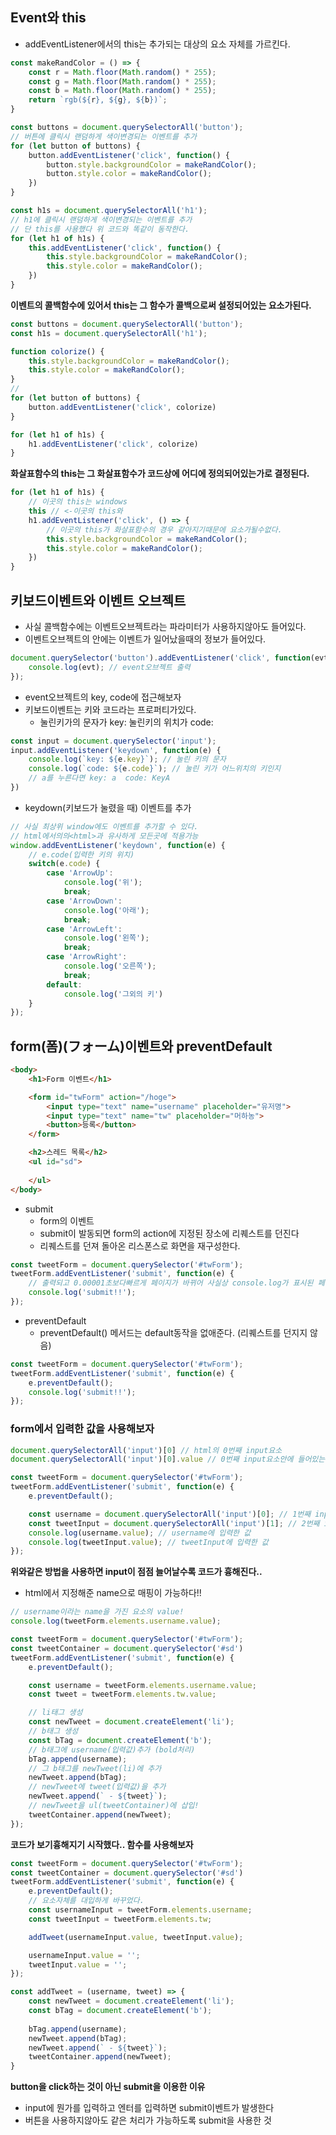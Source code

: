 ## Event와 this
- addEventListener에서의 this는 추가되는 대상의 요소 자체를 가르킨다.
```js
const makeRandColor = () => {
    const r = Math.floor(Math.random() * 255);
    const g = Math.floor(Math.random() * 255);
    const b = Math.floor(Math.random() * 255);
    return `rgb(${r}, ${g}, ${b})`;
}

const buttons = document.querySelectorAll('button');
// 버튼에 클릭시 랜덤하게 색이변경되는 이벤트를 추가
for (let button of buttons) {
    button.addEventListener('click', function() {
        button.style.backgroundColor = makeRandColor();
        button.style.color = makeRandColor();
    })
}

const h1s = document.querySelectorAll('h1');
// h1에 클릭시 랜덤하게 색이변경되는 이벤트를 추가
// 단 this를 사용했다 위 코드와 똑같이 동작한다.
for (let h1 of h1s) {
    this.addEventListener('click', function() {
        this.style.backgroundColor = makeRandColor();
        this.style.color = makeRandColor();
    })
}
```
**이벤트의 콜백함수에 있어서 this는 그 함수가 콜백으로써 설정되어있는 요소가된다.**
```js
const buttons = document.querySelectorAll('button');
const h1s = document.querySelectorAll('h1');

function colorize() {
    this.style.backgroundColor = makeRandColor();
    this.style.color = makeRandColor();
}
// 
for (let button of buttons) {
    button.addEventListener('click', colorize)
}

for (let h1 of h1s) {
    h1.addEventListener('click', colorize)
}

```

**화살표함수의 this는 그 화살표함수가 코드상에 어디에 정의되어있는가로 결정된다.**
```js
for (let h1 of h1s) {
    // 이곳의 this는 windows
    this // <-이곳의 this와
    h1.addEventListener('click', () => {
        // 이곳의 this가 화살표함수의 경우 같아지기때문에 요소가될수없다.
        this.style.backgroundColor = makeRandColor();
        this.style.color = makeRandColor();
    }) 
}
```
## 키보드이벤트와 이벤트 오브젝트
- 사실 콜백함수에는 이벤트오브젝트라는 파라미터가 사용하지않아도 들어있다.
- 이벤트오브젝트의 안에는 이벤트가 일어났을때의 정보가 들어있다.
```js
document.querySelector('button').addEventListener('click', function(evt) {
    console.log(evt); // event오브젝트 출력
});
```

- event오브젝트의 key, code에 접근해보자
- 키보드이벤트는 키와 코드라는 프로퍼티가있다.
  - 눌린키가의 문자가 key: 눌린키의 위치가 code:
```js
const input = document.querySelector('input');
input.addEventListener('keydown', function(e) {
    console.log(`key: ${e.key}`); // 눌린 키의 문자
    console.log(`code: ${e.code}`); // 눌린 키가 어느위치의 키인지
    // a를 누른다면 key: a  code: KeyA
})
```
- keydown(키보드가 눌렸을 때) 이벤트를 추가
```js
// 사실 최상위 window에도 이벤트를 추가할 수 있다.
// html에서의의<html>과 유사하게 모든곳에 적용가능
window.addEventListener('keydown', function(e) {
    // e.code(입력한 키의 위치)
    switch(e.code) {
        case 'ArrowUp':
            console.log('위');
            break;
        case 'ArrowDown':
            console.log('아래');
            break;
        case 'ArrowLeft':
            console.log('왼쪽');
            break;
        case 'ArrowRight':
            console.log('오른쪽');
            break;
        default:
            console.log('그외의 키')
    }
});
```

## form(폼)(フォーム)이벤트와 preventDefault
```html
<body>
    <h1>Form 이벤트</h1>

    <form id="twForm" action="/hoge">
        <input type="text" name="username" placeholder="유저명">
        <input type="text" name="tw" placeholder="머하농">
        <button>등록</button>
    </form>

    <h2>스레드 목록</h2>
    <ul id="sd">
        
    </ul>
</body>
```

- submit
  - form의 이벤트
  - submit이 발동되면 form의 action에 지정된 장소에 리퀘스트를 던진다
  - 리퀘스트를 던져 돌아온 리스폰스로 화면을 재구성한다.
```js
const tweetForm = document.querySelector('#twForm');
tweetForm.addEventListener('submit', function(e) {
    // 출력되고 0.00001초보다빠르게 페이지가 바뀌어 사실상 console.log가 표시된 페이지는 없다.
    console.log('submit!!'); 
});
```
- preventDefault
  - preventDefault() 메서드는 default동작을 없애준다. (리퀘스트를 던지지 않음)
```js
const tweetForm = document.querySelector('#twForm');
tweetForm.addEventListener('submit', function(e) {
    e.preventDefault();
    console.log('submit!!');
});
```
### form에서 입력한 값을 사용해보자

```js
document.querySelectorAll('input')[0] // html의 0번째 input요소
document.querySelectorAll('input')[0].value // 0번째 input요소안에 들어있는 값
```

```js
const tweetForm = document.querySelector('#twForm');
tweetForm.addEventListener('submit', function(e) {
    e.preventDefault();

    const username = document.querySelectorAll('input')[0]; // 1번째 input
    const tweetInput = document.querySelectorAll('input')[1]; // 2번째 input
    console.log(username.value); // username에 입력한 값
    console.log(tweetInput.value); // tweetInput에 입력한 값
});
```
**위와같은 방법을 사용하면 input이 점점 늘어날수록 코드가 흉해진다..**

- html에서 지정해준 name으로 매핑이 가능하다!!
```js
// username이라는 name을 가진 요소의 value!
console.log(tweetForm.elements.username.value); 
```

```js
const tweetForm = document.querySelector('#twForm');
const tweetContainer = document.querySelector('#sd')
tweetForm.addEventListener('submit', function(e) {
    e.preventDefault();

    const username = tweetForm.elements.username.value;
    const tweet = tweetForm.elements.tw.value;

    // li태그 생성
    const newTweet = document.createElement('li');
    // b태그 생성
    const bTag = document.createElement('b');
    // b태그에 username(입력값)추가 (bold처리)
    bTag.append(username);
    // 그 b태그를 newTweet(li)에 추가
    newTweet.append(bTag);
    // newTweet에 tweet(입력값)을 추가
    newTweet.append(` - ${tweet}`);
    // newTweet을 ul(tweetContainer)에 삽입!
    tweetContainer.append(newTweet);
});
```
**코드가 보기흉해지기 시작했다.. 함수를 사용해보자**
```js
const tweetForm = document.querySelector('#twForm');
const tweetContainer = document.querySelector('#sd')
tweetForm.addEventListener('submit', function(e) {
    e.preventDefault();
    // 요소자체를 대입하게 바꾸었다.
    const usernameInput = tweetForm.elements.username;
    const tweetInput = tweetForm.elements.tw;

    addTweet(usernameInput.value, tweetInput.value);

    usernameInput.value = '';
    tweetInput.value = '';
});

const addTweet = (username, tweet) => {
    const newTweet = document.createElement('li');
    const bTag = document.createElement('b');
    
    bTag.append(username);
    newTweet.append(bTag);
    newTweet.append(` - ${tweet}`);
    tweetContainer.append(newTweet);
}
```
**button을 click하는 것이 아닌 submit을 이용한 이유**
- input에 뭔가를 입력하고 엔터를 입력하면 submit이벤트가 발생한다
- 버튼을 사용하지않아도 같은 처리가 가능하도록 submit을 사용한 것